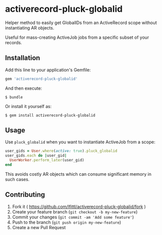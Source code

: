 # activerecord-pluck-globalid

Helper method to easily get GlobalIDs from an ActiveRecord scope without instantiating AR objects.

Useful for mass-creating ActiveJob jobs from a specific subset of your records.

## Installation

Add this line to your application's Gemfile:

```ruby
gem 'activerecord-pluck-globalid'
```

And then execute:

    $ bundle

Or install it yourself as:

    $ gem install activerecord-pluck-globalid

## Usage

Use ```pluck_globalid``` when you want to instantiate ActiveJob from a scope:

```ruby
user_gids = User.where(active: true).pluck_globalid
user_gids.each do |user_gid|
  UserWorker.perform_later(user_gid)
end
```

This avoids costly AR objects which can consume significant memory in such cases.

## Contributing

1. Fork it ( https://github.com/lfittl/activerecord-pluck-globalid/fork )
2. Create your feature branch (`git checkout -b my-new-feature`)
3. Commit your changes (`git commit -am 'Add some feature'`)
4. Push to the branch (`git push origin my-new-feature`)
5. Create a new Pull Request
